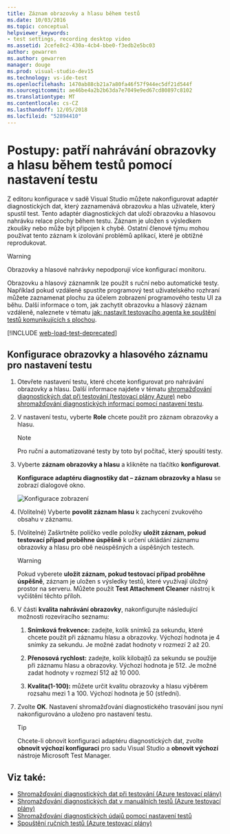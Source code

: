 ```yaml
---
title: Záznam obrazovky a hlasu během testů
ms.date: 10/03/2016
ms.topic: conceptual
helpviewer_keywords:
- test settings, recording desktop video
ms.assetid: 2cefe8c2-430a-4cb4-bbe0-f3edb2e5bc03
author: gewarren
ms.author: gewarren
manager: douge
ms.prod: visual-studio-dev15
ms.technology: vs-ide-test
ms.openlocfilehash: 1470ab88cb21a7a80fa46f57f944ec5df21d544f
ms.sourcegitcommit: ae46be4a2b2b63da7e7049e9ed67cd80897c8102
ms.translationtype: MT
ms.contentlocale: cs-CZ
ms.lasthandoff: 12/05/2018
ms.locfileid: "52894410"
---
```

# <a name="how-to-include-recordings-of-the-screen-and-voice-during-tests-using-test-settings"></a>Postupy: patří nahrávání obrazovky a hlasu během testů pomocí nastavení testu

Z editoru konfigurace v sadě Visual Studio můžete nakonfigurovat adaptér diagnostických dat, který zaznamenává obrazovku a hlas uživatele, který spustil test. Tento adaptér diagnostických dat uloží obrazovku a hlasovou nahrávku relace plochy během testu. Záznam je uložen s výsledkem zkoušky nebo může být připojen k chybě. Ostatní členové týmu mohou používat tento záznam k izolování problémů aplikací, které je obtížné reprodukovat.

> [!WARNING]
> Obrazovky a hlasové nahrávky nepodporují více konfigurací monitoru.

Obrazovku a hlasový záznamník lze použít s ruční nebo automatické testy. Například pokud vzdáleně spustíte programový test uživatelského rozhraní můžete zaznamenat plochu za účelem zobrazení programového testu UI za běhu. Další informace o tom, jak zachytit obrazovku a hlasový záznam vzdáleně, naleznete v tématu [jak: nastavit testovacího agenta ke spuštění testů komunikujících s plochou](../test/how-to-set-up-your-test-agent-to-run-tests-that-interact-with-the-desktop.md).

[!INCLUDE [web-load-test-deprecated](includes/web-load-test-deprecated.md)]

## <a name="to-configure-screen-and-voice-recording-for-your-test-settings"></a>Konfigurace obrazovky a hlasového záznamu pro nastavení testu

1.  Otevřete nastavení testu, které chcete konfigurovat pro nahrávání obrazovky a hlasu. Další informace najdete v tématu [shromažďování diagnostických dat při testování (testovací plány Azure)](/azure/devops/test/collect-diagnostic-data?view=vsts) nebo [shromažďování diagnostických informací pomocí nastavení testu](../test/collect-diagnostic-information-using-test-settings.md).

2.  V nastavení testu, vyberte **Role** chcete použít pro záznam obrazovky a hlasu.

    > [!NOTE]
    > Pro ruční a automatizované testy by toto byl počítač, který spouští testy.

3.  Vyberte **záznam obrazovky a hlasu** a klikněte na tlačítko **konfigurovat**.

     **Konfigurace adaptéru diagnostiky dat – záznam obrazovky a hlasu** se zobrazí dialogové okno.

     ![Konfigurace zobrazení](../test/media/testsettingvideoconfiggdr.png)

4.  (Volitelné) Vyberte **povolit záznam hlasu** k zachycení zvukového obsahu v záznamu.

5.  (Volitelné) Zaškrtněte políčko vedle položky **uložit záznam, pokud testovací případ proběhne úspěšně** k určení ukládání záznamu obrazovky a hlasu pro obě neúspěšných a úspěšných testech.

    > [!WARNING]
    > Pokud vyberete **uložit záznam, pokud testovací případ proběhne úspěšně**, záznam je uložen s výsledky testů, které využívají úložný prostor na serveru. Můžete použít **Test Attachment Cleaner** nástroj k vyčištění těchto příloh.

6.  V části **kvalita nahrávání obrazovky**, nakonfigurujte následující možnosti rozevíracího seznamu:

    1.  **Snímková frekvence:** zadejte, kolik snímků za sekundu, které chcete použít při záznamu hlasu a obrazovky. Výchozí hodnota je 4 snímky za sekundu. Je možné zadat hodnoty v rozmezí 2 až 20.

    2.  **Přenosová rychlost:** zadejte, kolik kilobajtů za sekundu se použije při záznamu hlasu a obrazovky. Výchozí hodnota je 512. Je možné zadat hodnoty v rozmezí 512 až 10 000.

    3.  **Kvalita(1-100):** můžete určit kvalitu obrazovky a hlasu výběrem rozsahu mezi 1 a 100. Výchozí hodnota je 50 (střední).

7.  Zvolte **OK**. Nastavení shromažďování diagnostického trasování jsou nyní nakonfigurováno a uloženo pro nastavení testu.

    > [!TIP]
    > Chcete-li obnovit konfiguraci adaptéru diagnostických dat, zvolte **obnovit výchozí konfiguraci** pro sadu Visual Studio a **obnovit výchozí** nástroje Microsoft Test Manager.

## <a name="see-also"></a>Viz také:

- [Shromažďování diagnostických dat při testování (Azure testovací plány)](/azure/devops/test/collect-diagnostic-data?view=vsts)
- [Shromažďování diagnostických dat v manuálních testů (Azure testovací plány)](/azure/devops/test/mtm/collect-more-diagnostic-data-in-manual-tests?view=vsts)
- [Shromažďování diagnostických údajů pomocí nastavení testů](../test/collect-diagnostic-information-using-test-settings.md)
- [Spouštění ručních testů (Azure testovací plány)](/azure/devops/test/run-manual-tests?view=vsts)